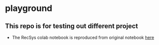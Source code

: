 # playground
## This repo is for testing out different project

* The RecSys colab notebook is reproduced from original notebook [here](https://github.com/xei/recommender-system-tutorial/blob/main/recommender_system_tutorial.ipynb)
